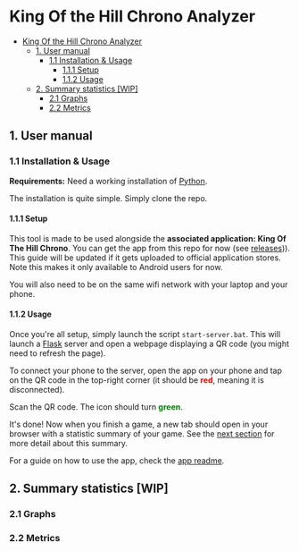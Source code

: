 # King Of the Hill Chrono Analyzer

- [King Of the Hill Chrono Analyzer](#king-of-the-hill-chrono-analyzer)
  - [1. User manual](#1-user-manual)
    - [1.1 Installation \& Usage](#11-installation--usage)
      - [1.1.1 Setup](#111-setup)
      - [1.1.2 Usage](#112-usage)
  - [2. Summary statistics \[WIP\]](#2-summary-statistics-wip)
    - [2.1 Graphs](#21-graphs)
    - [2.2 Metrics](#22-metrics)


## 1. User manual

### 1.1 Installation & Usage

**Requirements:** Need a working installation of [Python](https://www.python.org/downloads/).

The installation is quite simple. Simply clone the repo.

#### 1.1.1 Setup

This tool is made to be used alongside the **associated application: King Of The Hill Chrono**. You can get the app from this repo for now (see [releases](https://github.com/Wolgamonox/koth-ping-pong-app/releases))). This guide will be updated if it gets uploaded to official application stores. Note this makes it only available to Android users for now.

You will also need to be on the same wifi network with your laptop and your phone.

#### 1.1.2 Usage

Once you're all setup, simply launch the script `start-server.bat`. This will launch a [Flask](https://flask.palletsprojects.com/en/2.2.x/) server and open a webpage displaying a QR code (you might need to refresh the page).

To connect your phone to the server, open the app on your phone and tap on the QR code in the top-right corner (it should be <span style='color:red;'>**red**</span>, meaning it is disconnected).

Scan the QR code. The icon should turn <span style='color:green;'>**green**</span>. 

It's done! Now when you finish a game, a new tab should open in your browser with a statistic summary of your game. See the [next section](#2-summary-statistics) for more detail about this summary.

For a guide on how to use the app, check the [app readme](https://github.com/Wolgamonox/koth-ping-pong-app#readme).

## 2. Summary statistics [WIP]

### 2.1 Graphs

### 2.2 Metrics
